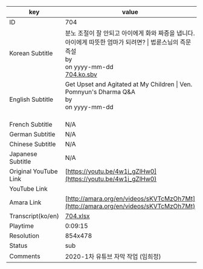 |  key  |  value  |
|-------|---------|
| ID            | 704 |
| Korean Subtitle | 분노 조절이 잘 안되고 아이에게 화와 짜증을 냅니다. 아이에게 따뜻한 엄마가 되려면? \| 법륜스님의 즉문즉설<br>by <br>on yyyy-mm-dd<br>[704.ko.sbv](https://github.com/jungtosociety/dharma-qna/raw/master/sub/704/704.ko.sbv)<br>|
| English Subtitle | Get Upset and Agitated at My Children \| Ven. Pomnyun's Dharma Q&A<br>by <br>on yyyy-mm-dd<br><br>|
| French Subtitle | N/A |
| German Subtitle | N/A |
| Chinese Subtitle | N/A |
| Japanese Subtitle | N/A |
| Original YouTube Link  | [https://youtu.be/4w1j_gZlHw0](https://youtu.be/4w1j_gZlHw0) |
| YouTube Link  |  |
| Amara Link    | [http://amara.org/en/videos/sKVTcMzOh7Mt](http://amara.org/en/videos/sKVTcMzOh7Mt) |
| Transcript(ko/en) | [704.xlsx](https://github.com/jungtosociety/dharma-qna/raw/master/sub/704/704.xlsx) |
| Playtime | 0:09:15 |
| Resolution | 854x478|
| Status | sub |
| Comments | 2020-1차 유튜브 자막 작업 (임희정) |
